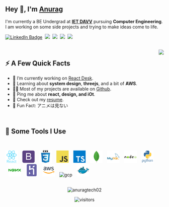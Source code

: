 <h2>Hey 👋, I'm <a href="https://github.com/Anuragtech02">Anurag</a></h2>
<p>I'm currently a BE Undergrad at <strong><a href="https://www.ietdavv.edu.in/">IET DAVV</a></strong> pursuing <strong>Computer Engineering</strong>. I am working on some side projects and trying to make ideas come to life.</p>
<p> <a href="https://www.linkedin.com/in/anuragpal02/"><img src="https://img.shields.io/badge/-@anuragpal02-0077B5?style=flat-square&amp;labelColor=0077B5&amp;logo=LinkedIn&amp;link=https://www.linkedin.com/in/anuragpal02/" alt="LinkedIn Badge"></a>&nbsp;
<a href = "mailto:apal895@gmail.com"><img src="https://img.shields.io/badge/-@apal895@gmail.com-D14836?style=flat-square&amp;&logo=gmail&logoColor=white"/></a>&nbsp;
<a href = "https://instagram.com/anurag__._"><img src="https://img.shields.io/badge/-@anurag__.__-E4405F?style=flat-square&amp;&logo=instagram&logoColor=white"/></a>&nbsp;
<a href = "https://twitter.com/anuragp02"><img src="https://img.shields.io/badge/-@anuragp02-1DA1F2?style=flat-square&amp;&logo=twitter&logoColor=white"/></a>&nbsp;
<a href = "https://www.youtube.com/channel/UCfHLnTVFAZjND2DWAy79XQg"><img src="https://img.shields.io/badge/-@anuragpal-FF0000?style=flat-square&amp;&logo=youtube&logoColor=white"/></a>
</p>
&nbsp; &nbsp;
<br />
<img align="right" src="https://media.giphy.com/media/1iUZiXocraqiP7zy/giphy.gif?cid=ecf05e471znce9nqti0ov88vdp69k2iniwiog18lxe4krso9&rid=giphy.gif&ct=g" />
<h2>⚡️ A Few Quick Facts</h2>
<ul>
<li>🔭 I’m currently working on <a href="https://github.com/Anuragtech02/react-desk">React Desk</a>.</li>
<li>🧐 Learning about <strong>system design</strong>, <strong>threejs</strong>, and a bit of <strong>AWS</strong>.</li>
<li>👨‍💻 Most of my projects are available on <a href="https://github.com/Anuragtech02">Github</a>.</li>
<!-- <li>📝 I regulary write articles on <a href="https://blog.stanleylim.me">my blog</a>.</li> -->
<li>💬 Ping me about <strong>react, design, and iOt</strong>.</li>
<li>📙 Check out my <a href="https://drive.google.com/file/d/1bx46qnrHRHV3P6FUMkE-QvU84GGFLeKs/view?usp=sharing">resume</a>.</li>
<li>🎉 Fun Fact: アニメは見ない</li>
</ul>
<br />
<h2>🚀 Some Tools I Use</h2>
<br />
<p align="left">
<img src="https://raw.githubusercontent.com/devicons/devicon/master/icons/react/react-original-wordmark.svg" alt="react" width="40" height="40" /> 
<img src="https://raw.githubusercontent.com/devicons/devicon/master/icons/bootstrap/bootstrap-plain.svg" alt="bootstrap" width="40" height="40" style="margin-left: 10px;" />
<img src="https://raw.githubusercontent.com/devicons/devicon/master/icons/css3/css3-original-wordmark.svg" alt="css3" width="40" height="40" style="margin-left: 10px;" />
<img src="https://raw.githubusercontent.com/devicons/devicon/master/icons/javascript/javascript-original.svg" alt="javascript" width="40" height="40" style="margin-left: 10px;" />
<img src="https://raw.githubusercontent.com/devicons/devicon/master/icons/typescript/typescript-original.svg" alt="typescript" width="40" height="40" style="margin-left: 10px;" />
<img src="https://raw.githubusercontent.com/devicons/devicon/master/icons/mongodb/mongodb-original.svg" alt="mongodb" width="40" height="40" style="margin-left: 10px;" />
<img src="https://raw.githubusercontent.com/devicons/devicon/master/icons/mysql/mysql-original-wordmark.svg" alt="mysql" width="40" height="40" style="margin-left: 10px;" />
<img src="https://raw.githubusercontent.com/devicons/devicon/master/icons/nodejs/nodejs-original-wordmark.svg" alt="nodejs" width="40" height="40" style="margin-left: 10px;" />
<img src="https://raw.githubusercontent.com/devicons/devicon/master/icons/python/python-original-wordmark.svg" alt="python" width="40" height="40" style="margin-left: 10px;" />
<img src="https://raw.githubusercontent.com/devicons/devicon/master/icons/nginx/nginx-original.svg" alt="nginx" width="40" height="40" style="margin-left: 10px;" />
<img src="https://raw.githubusercontent.com/devicons/devicon/master/icons/heroku/heroku-plain.svg" alt="heroku" width="40" height="40" style="margin-left: 10px;" />
<img src="https://raw.githubusercontent.com/github/explore/80688e429a7d4ef2fca1e82350fe8e3517d3494d/topics/aws/aws.png" alt="aws" width="40" height="40" style="margin-left: 10px;" />
<img src="https://www.vectorlogo.zone/logos/google_cloud/google_cloud-icon.svg" alt="gcp" width="40" height="40" style="margin-left: 10px;" />
<img src="https://raw.githubusercontent.com/devicons/devicon/master/icons/docker/docker-original.svg" alt="Docker" width="40" height="40" style="margin-left: 10px;" />
</p>
<br />
<center>
<img src="https://github-readme-stats.vercel.app/api?username=anuragtech02&show_icons=true&count_private=true" alt="anuragtech02" />
<p><img src="https://visitor-badge.glitch.me/badge?page_id=Anuragtech02.Anuragtech02" alt="visitors"></p>
</center>

<!-- Hey this is Anurag! -->

